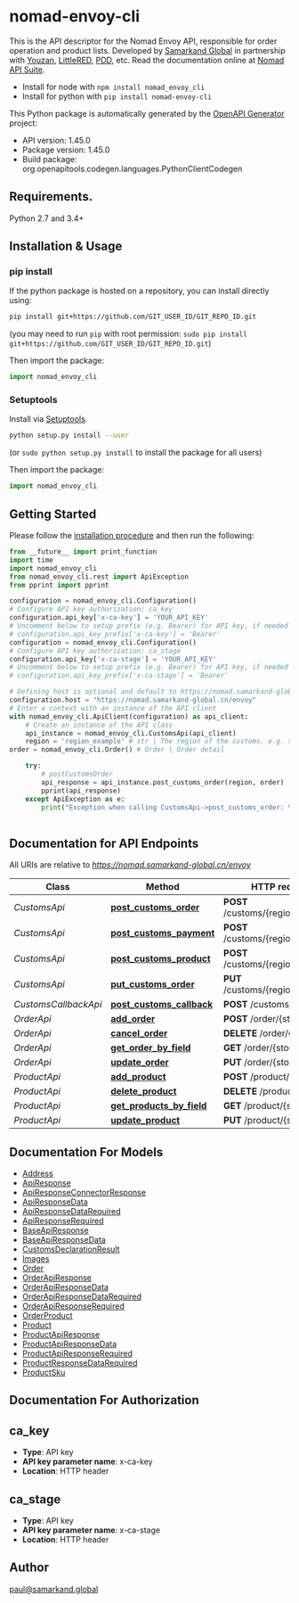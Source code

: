 # nomad-envoy-cli
This is the API descriptor for the Nomad Envoy API, responsible for order operation and product lists. Developed by [Samarkand Global](https://samarkand.global) in partnership with [Youzan](https://www.youzan.com/), [LittleRED](https://www.xiaohongshu.com/), [PDD](http://www.pinduoduo.com/), etc. Read the documentation online at [Nomad API Suite](https://api.samarkand.io/).
- Install for node with `npm install nomad_envoy_cli`
- Install for python with `pip install nomad-envoy-cli`

This Python package is automatically generated by the [OpenAPI Generator](https://openapi-generator.tech) project:

- API version: 1.45.0
- Package version: 1.45.0
- Build package: org.openapitools.codegen.languages.PythonClientCodegen

## Requirements.

Python 2.7 and 3.4+

## Installation & Usage
### pip install

If the python package is hosted on a repository, you can install directly using:

```sh
pip install git+https://github.com/GIT_USER_ID/GIT_REPO_ID.git
```
(you may need to run `pip` with root permission: `sudo pip install git+https://github.com/GIT_USER_ID/GIT_REPO_ID.git`)

Then import the package:
```python
import nomad_envoy_cli
```

### Setuptools

Install via [Setuptools](http://pypi.python.org/pypi/setuptools).

```sh
python setup.py install --user
```
(or `sudo python setup.py install` to install the package for all users)

Then import the package:
```python
import nomad_envoy_cli
```

## Getting Started

Please follow the [installation procedure](#installation--usage) and then run the following:

```python
from __future__ import print_function
import time
import nomad_envoy_cli
from nomad_envoy_cli.rest import ApiException
from pprint import pprint

configuration = nomad_envoy_cli.Configuration()
# Configure API key authorization: ca_key
configuration.api_key['x-ca-key'] = 'YOUR_API_KEY'
# Uncomment below to setup prefix (e.g. Bearer) for API key, if needed
# configuration.api_key_prefix['x-ca-key'] = 'Bearer'
configuration = nomad_envoy_cli.Configuration()
# Configure API key authorization: ca_stage
configuration.api_key['x-ca-stage'] = 'YOUR_API_KEY'
# Uncomment below to setup prefix (e.g. Bearer) for API key, if needed
# configuration.api_key_prefix['x-ca-stage'] = 'Bearer'

# Defining host is optional and default to https://nomad.samarkand-global.cn/envoy
configuration.host = "https://nomad.samarkand-global.cn/envoy"
# Enter a context with an instance of the API client
with nomad_envoy_cli.ApiClient(configuration) as api_client:
    # Create an instance of the API class
    api_instance = nomad_envoy_cli.CustomsApi(api_client)
    region = 'region_example' # str | The region of the customs. e.g. shanghai
order = nomad_envoy_cli.Order() # Order | Order detail

    try:
        # postCustomsOrder
        api_response = api_instance.post_customs_order(region, order)
        pprint(api_response)
    except ApiException as e:
        print("Exception when calling CustomsApi->post_customs_order: %s\n" % e)
    
```

## Documentation for API Endpoints

All URIs are relative to *https://nomad.samarkand-global.cn/envoy*

Class | Method | HTTP request | Description
------------ | ------------- | ------------- | -------------
*CustomsApi* | [**post_customs_order**](docs/CustomsApi.md#post_customs_order) | **POST** /customs/{region}/order | postCustomsOrder
*CustomsApi* | [**post_customs_payment**](docs/CustomsApi.md#post_customs_payment) | **POST** /customs/{region}/payment | postCustomsPayment
*CustomsApi* | [**post_customs_product**](docs/CustomsApi.md#post_customs_product) | **POST** /customs/{region}/product | postCustomsProduct
*CustomsApi* | [**put_customs_order**](docs/CustomsApi.md#put_customs_order) | **PUT** /customs/{region}/order | putCustomsOrder
*CustomsCallbackApi* | [**post_customs_callback**](docs/CustomsCallbackApi.md#post_customs_callback) | **POST** /customs/{store} | postCustomsCallback
*OrderApi* | [**add_order**](docs/OrderApi.md#add_order) | **POST** /order/{store} | addOrder
*OrderApi* | [**cancel_order**](docs/OrderApi.md#cancel_order) | **DELETE** /order/{store} | cancelOrder
*OrderApi* | [**get_order_by_field**](docs/OrderApi.md#get_order_by_field) | **GET** /order/{store} | getOrderByField
*OrderApi* | [**update_order**](docs/OrderApi.md#update_order) | **PUT** /order/{store} | updateOrder
*ProductApi* | [**add_product**](docs/ProductApi.md#add_product) | **POST** /product/{store} | addProduct
*ProductApi* | [**delete_product**](docs/ProductApi.md#delete_product) | **DELETE** /product/{store} | deleteProduct
*ProductApi* | [**get_products_by_field**](docs/ProductApi.md#get_products_by_field) | **GET** /product/{store} | getProductsByField
*ProductApi* | [**update_product**](docs/ProductApi.md#update_product) | **PUT** /product/{store} | updateProduct


## Documentation For Models

 - [Address](docs/Address.md)
 - [ApiResponse](docs/ApiResponse.md)
 - [ApiResponseConnectorResponse](docs/ApiResponseConnectorResponse.md)
 - [ApiResponseData](docs/ApiResponseData.md)
 - [ApiResponseDataRequired](docs/ApiResponseDataRequired.md)
 - [ApiResponseRequired](docs/ApiResponseRequired.md)
 - [BaseApiResponse](docs/BaseApiResponse.md)
 - [BaseApiResponseData](docs/BaseApiResponseData.md)
 - [CustomsDeclarationResult](docs/CustomsDeclarationResult.md)
 - [Images](docs/Images.md)
 - [Order](docs/Order.md)
 - [OrderApiResponse](docs/OrderApiResponse.md)
 - [OrderApiResponseData](docs/OrderApiResponseData.md)
 - [OrderApiResponseDataRequired](docs/OrderApiResponseDataRequired.md)
 - [OrderApiResponseRequired](docs/OrderApiResponseRequired.md)
 - [OrderProduct](docs/OrderProduct.md)
 - [Product](docs/Product.md)
 - [ProductApiResponse](docs/ProductApiResponse.md)
 - [ProductApiResponseData](docs/ProductApiResponseData.md)
 - [ProductApiResponseRequired](docs/ProductApiResponseRequired.md)
 - [ProductResponseDataRequired](docs/ProductResponseDataRequired.md)
 - [ProductSku](docs/ProductSku.md)


## Documentation For Authorization


## ca_key

- **Type**: API key
- **API key parameter name**: x-ca-key
- **Location**: HTTP header


## ca_stage

- **Type**: API key
- **API key parameter name**: x-ca-stage
- **Location**: HTTP header


## Author

paul@samarkand.global


